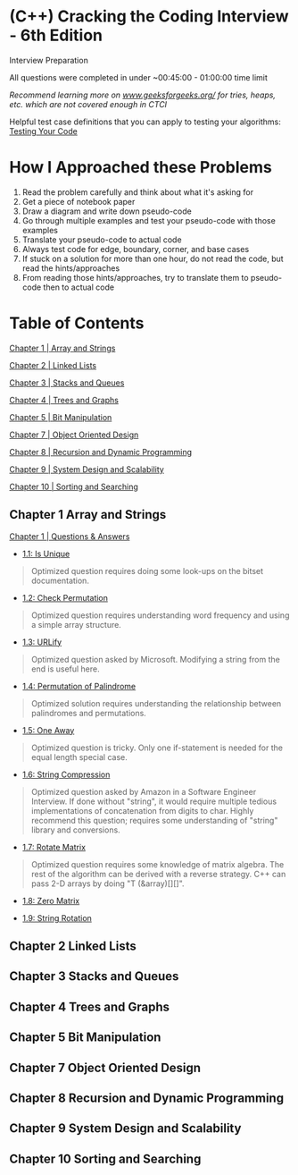 # (C++) Cracking the Coding Interview - 6th Edition
Interview Preparation

All questions were completed in under ~00:45:00 - 01:00:00 time limit

*Recommend learning more on www.geeksforgeeks.org/ for tries, heaps, etc. which are not covered enough in CTCI*

Helpful test case definitions that you can apply to testing your algorithms:
<a href="https://docs.google.com/document/d/1rfrGD9AFYc1IjOceACETc6R0U7pMxYLO96rT_o-cYvk/edit">Testing Your Code</a>

# How I Approached these Problems

1. Read the problem carefully and think about what it's asking for
2. Get a piece of notebook paper
3. Draw a diagram and write down pseudo-code
4. Go through multiple examples and test your pseudo-code with those examples
5. Translate your pseudo-code to actual code
6. Always test code for edge, boundary, corner, and base cases
7. If stuck on a solution for more than one hour, do not read the code, but read the hints/approaches
8. From reading those hints/approaches, try to translate them to pseudo-code then to actual code


# Table of Contents
[Chapter 1 | Array and Strings](#chapter-1-array-and-strings)

[Chapter 2 | Linked Lists](#chapter-2-linked-lists)

[Chapter 3 | Stacks and Queues](#chapter-3-stacks-and-queues)

[Chapter 4 | Trees and Graphs](#chapter-4-trees-and-graphs)

[Chapter 5 | Bit Manipulation](#chapter-5-bit-manipulation)

[Chapter 7 | Object Oriented Design](#chapter-7-object-oriented-design)

[Chapter 8 | Recursion and Dynamic Programming](#chapter-8-recursion-and-dynamic-programming)

[Chapter 9 | System Design and Scalability](#chapter-9-system-design-and-scalability)

[Chapter 10 | Sorting and Searching](#chapter-10-sorting-and-searching)

## Chapter 1 Array and Strings
<a href="https://github.com/DittoPDX/CTCI/tree/master/CH1">Chapter 1 | Questions & Answers</a>

- <a href="https://github.com/DittoPDX/CTCI/blob/master/CH1/1-1.cpp">1.1: Is Unique</a>

<blockquote>
Optimized question requires doing some look-ups on the bitset documentation.
</blockquote>

- <a href="https://github.com/DittoPDX/CTCI/blob/master/CH1/1-2.cpp">1.2: Check Permutation</a>

<blockquote>
Optimized question requires understanding word frequency and using a simple array structure.
</blockquote>

- <a href="https://github.com/DittoPDX/CTCI/blob/master/CH1/1-3.cpp">1.3: URLify</a>

<blockquote>
Optimized question asked by Microsoft. Modifying a string from the end is useful here.
</blockquote>

- <a href="https://github.com/DittoPDX/CTCI/blob/master/CH1/1-4.cpp">1.4: Permutation of Palindrome</a>

<blockquote>
Optimized solution requires understanding the relationship between palindromes and permutations.
</blockquote>

- <a href="https://github.com/DittoPDX/CTCI/blob/master/CH1/1-5.cpp">1.5: One Away</a>

<blockquote>
Optimized question is tricky. Only one if-statement is needed for the equal length special case.
</blockquote>


- <a href="https://github.com/DittoPDX/CTCI/blob/master/CH1/1-6.cpp">1.6: String Compression</a>

<blockquote>
Optimized question asked by Amazon in a Software Engineer Interview. If done without "string",
it would require multiple tedious implementations of concatenation from digits to char. Highly
recommend this question; requires some understanding of "string" library and conversions.
</blockquote>

- <a href="https://github.com/DittoPDX/CTCI/blob/master/CH1/1-7.cpp">1.7: Rotate Matrix</a>

<blockquote>
Optimized question requires some knowledge of matrix algebra. The rest of the algorithm can be derived with a reverse strategy. C++ can pass 2-D arrays by doing "T (&array)[][]".
</blockquote>


- <a href="https://github.com/DittoPDX/CTCI/blob/master/CH1/1-8.cpp">1.8: Zero Matrix</a>

- <a href="https://github.com/DittoPDX/CTCI/blob/master/CH1/1-9.cpp">1.9: String Rotation</a>

## Chapter 2 Linked Lists

## Chapter 3 Stacks and Queues

## Chapter 4 Trees and Graphs

## Chapter 5 Bit Manipulation

## Chapter 7 Object Oriented Design

## Chapter 8 Recursion and Dynamic Programming

## Chapter 9 System Design and Scalability

## Chapter 10 Sorting and Searching
